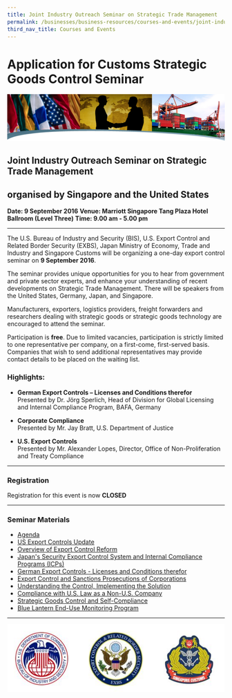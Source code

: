 ```yaml
---
title: Joint Industry Outreach Seminar on Strategic Trade Management
permalink: /businesses/business-resources/courses-and-events/joint-industry-outreach-seminar-on-strategic-trade-management---9-sep-2016
third_nav_title: Courses and Events
---
```


# Application for Customs Strategic Goods Control Seminar

![top-bannerC&E.png](/images/top-bannerC&E.png)

## Joint Industry Outreach Seminar on Strategic Trade Management

## organised by Singapore and the United States

 **Date: 9 September 2016**
**Venue: Marriott Singapore Tang Plaza Hotel Ballroom (Level Three)**
**Time: 9.00 am - 5.00 pm**

 
----------

The U.S. Bureau of Industry and Security (BIS), U.S. Export Control and Related Border Security (EXBS), Japan Ministry of Economy, Trade and Industry and Singapore Customs will be organizing a one-day export control seminar on  **9 September 2016**.

The seminar provides unique opportunities for you to hear from government and private sector experts, and enhance your understanding of recent developments on Strategic Trade Management. There will be speakers from the United States, Germany, Japan, and Singapore.

Manufacturers, exporters, logistics providers, freight forwarders and researchers dealing with strategic goods or strategic goods technology are encouraged to attend the seminar.

Participation is  **free**. Due to limited vacancies, participation is strictly limited to one representative per company, on a first-come, first-served basis. Companies that wish to send additional representatives may provide contact details to be placed on the waiting list.

### Highlights:

-   **German Export Controls – Licenses and Conditions therefor**  
    Presented by Dr. Jörg Sperlich, Head of Division for Global Licensing and Internal Compliance Program, BAFA, Germany

-   **Corporate Compliance**  
    Presented by Mr. Jay Bratt, U.S. Department of Justice

-   **U.S. Export Controls**  
    Presented by Mr. Alexander Lopes, Director, Office of Non-Proliferation and Treaty Compliance

----------

### Registration

Registration for this event is now  **CLOSED**

----------

### Seminar Materials

-   [Agenda](https://www.customs.gov.sg/-/media/cus/files/business/resources/courses-events/9-sep-2016-joint-industry-outreach-on-strategic-trade-management/agenda-for-joint-industry-outreach-seminar_9-sep-2016(2).pdf)
-   [US Export Controls Update](https://www.customs.gov.sg/-/media/cus/files/business/resources/courses-events/9-sep-2016-joint-industry-outreach-on-strategic-trade-management/us-export-controls-update.pdf)
-   [Overview of Export Control Reform](https://www.customs.gov.sg/-/media/cus/files/business/resources/courses-events/9-sep-2016-joint-industry-outreach-on-strategic-trade-management/overview-of-export-control-reform.pdf)
-   [Japan's Security Export Control System and Internal Compliance Programs (ICPs)](https://www.customs.gov.sg/-/media/cus/files/business/resources/courses-events/9-sep-2016-joint-industry-outreach-on-strategic-trade-management/japans-security-export-control-system-and-icp.pdf)
-   [German Export Controls - Licenses and Conditions therefor](https://www.customs.gov.sg/-/media/cus/files/business/resources/courses-events/9-sep-2016-joint-industry-outreach-on-strategic-trade-management/german-export-controls---licenses-and-conditions-thereof.pdf)
-   [Export Control and Sanctions Prosecutions of Corporations](https://www.customs.gov.sg/-/media/cus/files/business/resources/courses-events/9-sep-2016-joint-industry-outreach-on-strategic-trade-management/export-control-and-sanctions-prosecutions--of-corporations.pdf)
-   [Understanding the Control, Implementing the Solution](https://www.customs.gov.sg/-/media/cus/files/business/resources/courses-events/9-sep-2016-joint-industry-outreach-on-strategic-trade-management/understanding-the-control-implementing-the-solution--seatronics-pte-ltd-icp.pdf)
-   [Compliance with U.S. Law as a Non-U.S. Company](https://www.customs.gov.sg/-/media/cus/files/business/resources/courses-events/9-sep-2016-joint-industry-outreach-on-strategic-trade-management/strategic-trade-management---iran-sanctions.pdf)
-   [Strategic Goods Control and Self-Compliance](https://www.customs.gov.sg/-/media/cus/files/business/resources/courses-events/9-sep-2016-joint-industry-outreach-on-strategic-trade-management/strategic-goods-control-and-self-compliance.pdf)
-   [Blue Lantern End-Use Monitoring Program](https://www.customs.gov.sg/-/media/cus/files/business/resources/courses-events/9-sep-2016-joint-industry-outreach-on-strategic-trade-management/blue-lantern-end-use-monitoring-program.pdf)

----------

![STGC.JPG](/images/STGC.JPG)
